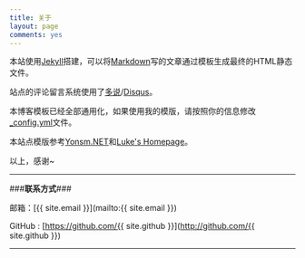 ```yaml
---
title: 关于
layout: page
comments: yes
---
```


本站使用[Jekyll](http://jekyllrb.com/)搭建，可以将[Markdown](http://zh.wikipedia.org/wiki/Markdown)写的文章通过模板生成最终的HTML静态文件。 
  
站点的评论留言系统使用了[多说](http://duoshuo.com/)/[Disqus](http://disqus.com/)。
  
本博客模板已经全部通用化，如果使用我的模版，请按照你的信息修改[_config.yml](https://github.com/xwlogic/xwlogic.github.com/blob/master/_config.yml)文件。  

本站点模版参考[Yonsm.NET](http://github.com/Yonsm/NET)和[Luke's Homepage](https://github.com/kejinlu/kejinlu.github.com)。


以上，感谢~

-------

###**联系方式**###

邮箱：[{{ site.email }}](mailto:{{ site.email }})

GitHub : [https://github.com/{{ site.github }}](http://github.com/{{ site.github }})

----
